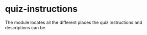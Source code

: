# quiz-instructions
The module locates all the different places the quiz instructions and descriptions can be. 
